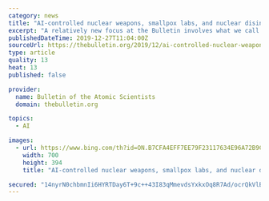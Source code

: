 ```yaml
---
category: news
title: "AI-controlled nuclear weapons, smallpox labs, and nuclear disinformation: The best of 2019 in disruptive tech coverage"
excerpt: "A relatively new focus at the Bulletin involves what we call disruptive technologies. From artificial intelligence (AI) to new gene editing techniques, many technologies under development today promise unquestionably useful applications but also raise thorny ethical and practical questions and the possibility of misuse. Some use cases ..."
publishedDateTime: 2019-12-27T11:04:00Z
sourceUrl: https://thebulletin.org/2019/12/ai-controlled-nuclear-weapons-smallpox-labs-and-nuclear-disinformation-the-best-of-2019-in-disruptive-tech-coverage/
type: article
quality: 13
heat: 13
published: false

provider:
  name: Bulletin of the Atomic Scientists
  domain: thebulletin.org

topics:
  - AI

images:
  - url: https://www.bing.com/th?id=ON.B7CFA4EFF7EE79F23117634E96A72B9C
    width: 700
    height: 394
    title: "AI-controlled nuclear weapons, smallpox labs, and nuclear disinformation: The best of 2019 in disruptive tech coverage"

secured: "14nyrN0chbmnIi6HYRTDay6T+9c++43I83qMmevdsYxkxOq8R7Ad/ocrQkVlBQjLf3sET6++6KzczSv6NVK/5tkhf7/PKVz8HWWLusu5yFPxc93AvAUwheBhpGtj1bfgB3kE5Z25wjNpVx4RVUIdlejWdbuQlw0jJOWhLHTSSxKVOMgBI2bxCL0d8v/MeUSMzVl4EGxylfPXVPZtDWvhVa2i8ceF9g0FKtVXNSMgaAekRnQxUiA4jKqT8sk40LW1huFbtf+gkTSZ3rSz1jIFeA==;JbCQdn0v7F/+lh1sDZUUtg=="
---
```



